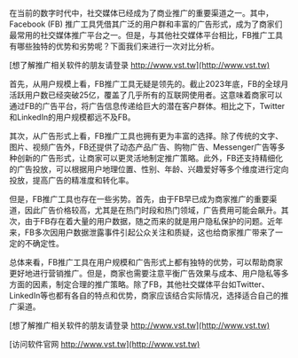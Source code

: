 在当前的数字时代中，社交媒体已经成为了商业推广的重要渠道之一。其中，Facebook (FB) 推广工具凭借其广泛的用户群和丰富的广告形式，成为了商家们最常用的社交媒体推广平台之一。但是，与其他社交媒体平台相比，FB推广工具有哪些独特的优势和劣势呢？下面我们来进行一次对比分析。

[想了解推广相关软件的朋友请登录 http://www.vst.tw](http://www.vst.tw)

首先，从用户规模上看，FB推广工具无疑是领先的。截止2023年底，FB的全球月活跃用户数已经突破25亿，覆盖了几乎所有的互联网使用者。这意味着商家可以通过FB的广告平台，将广告信息传递给巨大的潜在客户群体。相比之下，Twitter和LinkedIn的用户规模都远不及FB。

其次，从广告形式上看，FB推广工具也拥有更为丰富的选择。除了传统的文字、图片、视频广告外，FB还提供了动态产品广告、购物广告、Messenger广告等多种创新的广告形式，让商家可以更灵活地制定推广策略。此外，FB还支持精细化的广告投放，可以根据用户地理位置、性别、年龄、兴趣爱好等多个维度进行定向投放，提高广告的精准度和转化率。

但是，FB推广工具也存在一些劣势。首先，由于FB早已成为商家推广的重要渠道，因此广告价格较高，尤其是在热门时段和热门领域，广告费用可能会飙升。其次，由于FB存在着大量的用户数据，随之而来的就是用户隐私保护的问题。近年来，FB多次因用户数据泄露事件引起公众关注和质疑，这也给商家推广带来了一定的不确定性。

总体来看，FB推广工具在用户规模和广告形式上都有独特的优势，可以帮助商家更好地进行营销推广。但是，商家也需要注意平衡广告效果与成本、用户隐私等多方面的因素，制定合理的推广策略。除了FB，其他社交媒体平台如Twitter、LinkedIn等也都有各自的特点和优势，商家应该结合实际情况，选择适合自己的推广渠道。

[想了解推广相关软件的朋友请登录 http://www.vst.tw](http://www.vst.tw)


[访问软件官网 http://www.vst.tw](http://www.vst.tw)
